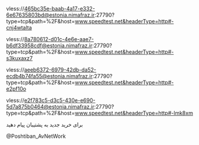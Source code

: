 vless://465bc35e-baab-4a17-e332-6e67635803bd@estonia.nimafraz.ir:27790?type=tcp&path=%2F&host=www.speedtest.net&headerType=http#-cnj4wtalta

vless://8a780612-d01c-4e6e-aae7-b6df33958cdf@estonia.nimafraz.ir:27790?type=tcp&path=%2F&host=www.speedtest.net&headerType=http#-s3kuxaxz7

vless://aeeb6372-6979-42db-da52-ecdb4b74fa55@estonia.nimafraz.ir:27790?type=tcp&path=%2F&host=www.speedtest.net&headerType=http#-e2pf10o

vless://e2f783c5-d3c5-430e-e690-5d7a875b0464@estonia.nimafraz.ir:27790?type=tcp&path=%2F&host=www.speedtest.net&headerType=http#-lmk8xm


برای خرید جدید به پشتیبان پیام دهید

@Poshtiban_AvNetWork
